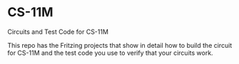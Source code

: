 # CS-11M
Circuits and Test Code for CS-11M

This repo has the Fritzing projects that show in detail how to build the circuit for CS-11M and the test code you use to verify that your circuits work. 
